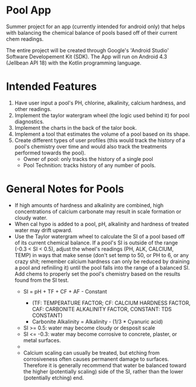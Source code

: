 # Pool App
Summer project for an app (currently intended for android only) that helps with balancing the chemical balance of pools based off of their current chem readings.

The entire project will be created through Google's 'Android Studio' Software Developement Kit (SDK). The App will run on Android 4.3 (Jellbean API 18) with the Kotlin programming language.


# Intended Features
<ol>
  <li>Have user input a pool's PH, chlorine, alkalinity, calcium hardness, and other readings.</li>
  <li>Implement the taylor watergram wheel (the logic used behind it) for pool diagnostics.</li>
  <li>Implement the charts in the back of the talor book.</li>
  <li>Implement a tool that estimates the volume of a pool based on its shape.</li>
  <li>Create different types of user profiles (this would track the history of a pool's chemistry over time and would also track the treatments performed towards the pool).
      <ul>
        <li>Owner of pool: only tracks the history of a single pool</li>
        <li>Pool Technition: tracks history of any number of pools.</li>
      </ul>
  </li>
</ol>
  
# General Notes for Pools
<ul>
  <li> If high amounts of hardness and alkalinity are combined, high concentrations of calcium carbonate may result in scale formation or cloudy water.</li>
  <li> When cal hypo is added to a pool, pH, alkalinity and hardness of treated water may drift upward.</li>
  <li>Use the Taylor watergram wheel to calculate the SI of a pool based off of its current chemical balance. If a pool's SI is outside of the range (-0.3 < SI < 0.5), adjust the wheel's readings (PH, ALK, CALCIUM, TEMP) in ways that make sense (don't set temp to 50, or PH to 6, or any crazy shit; remember calcium hardness can only be reduced by draining a pool and refiniling it) until the pool falls into the range of a balanced SI. Add chems to properly set the pool's chemistry based on the results found from the SI test.</li>
  <ul>
    <li>SI = pH + TF + CF + AF - Constant</li>
      <ul>
        <li>(TF: TEMPERATURE FACTOR; CF: CALCIUM HARDNESS FACTOR, CAF: CARBONITE ALKALINITY FACTOR, CONSTANT: TDS CONSTANT)</li>
        <li>Carbonite Alkalinity = Alkalinity - (1/3 * Cyanuric acid)</li>
      </ul>
    <li> SI >= 0.5: water may become cloudy or desposit scale</li>
    <li> SI <= -0.3: water may become corrosive to concrete, plaster, or metal surfaces.<li>
    <li>Calcium scaling can usually be treated, but etching from corrosiveness often causes permanent damage to surfaces. Therefore it is generally recommend that water be balanced toward the higher (potentially scaling) side of the SI, rather than the lower (potentially etching) end.</li>
  </ul>
</ul>
  
